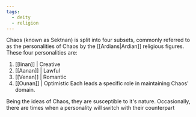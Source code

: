 ```yaml
---
tags:
  - deity
  - religion
---
```

Chaos (known as Sektnan) is split into four subsets, commonly referred to as the personalities of Chaos by the [[Ardians|Ardian]] religious figures.
These four personalities are:
1. [[Iinan]] | Creative
2. [[Aanan]] | Lawful
3. [[Venan]] | Romantic
4. [[Ounan]] | Optimistic
Each leads a specific role in maintaining Chaos' domain.

Being the ideas of Chaos, they are susceptible to it's nature. Occasionally, there are times when a personality will switch with their counterpart